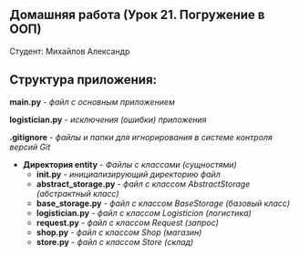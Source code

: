 ## Домашняя работа (Урок 21. Погружение в ООП)

Студент: Михайлов Александр

## Структура приложения:

**main.py** - *файл с основным приложением*

**logistician.py** - *исключения (ошибки) приложения*

**.gitignore** - *файлы и папки для игнорирования в системе контроля версий Git*

- **Директория entity** - *Файлы c классами (сущностями)*
    - **init.py** - *инициализирующий директорию файл* <br>
    - **abstract_storage.py** - *файл с классом AbstractStorage (абстрактный класс)* <br>
    - **base_storage.py** - *файл с классом BaseStorage (базовый класс)* <br>
    - **logistician.py** - *файл с классом Logisticion (логистика)* <br>
    - **request.py** - *файл с классом Request (запрос)* <br>
    - **shop.py** - *файл с классом Shop (магазин)* <br>
    - **store.py** - *файл с классом Store (склад)* <br>
